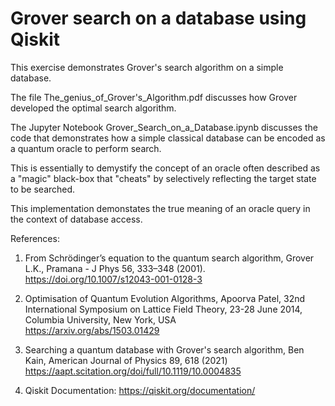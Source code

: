 # Grover search on a database using Qiskit
This exercise demonstrates Grover's search algorithm on a simple database.

The file The_genius_of_Grover's_Algorithm.pdf discusses how Grover developed the optimal search algorithm.

The Jupyter Notebook Grover_Search_on_a_Database.ipynb discusses the code that demonstrates how a simple classical database can be encoded as a quantum oracle to perform search.

This is essentially to demystify the concept of an oracle often described as a "magic" black-box that "cheats" by selectively reflecting the target state to be searched.

This implementation demonstates the true meaning of an oracle query in the context of database access.


References:

1) From Schrödinger’s equation to the quantum search algorithm, Grover L.K., Pramana - J Phys 56, 333–348 (2001).
   https://doi.org/10.1007/s12043-001-0128-3

2) Optimisation of Quantum Evolution Algorithms, Apoorva Patel, 32nd International Symposium on Lattice Field Theory, 23-28 June 2014, Columbia University, New York, USA   
   https://arxiv.org/abs/1503.01429

3) Searching a quantum database with Grover's search algorithm, Ben Kain, American Journal of Physics 89, 618 (2021)
   https://aapt.scitation.org/doi/full/10.1119/10.0004835
   
4) Qiskit Documentation:
   https://qiskit.org/documentation/
